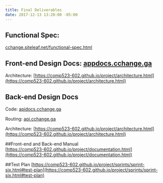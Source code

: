```yaml
---
title: Final Deliverables
date: 2017-12-13 13:20:00 -05:00
---
```


## Functional Spec:  
[cchange.siteleaf.net/functional-spec.html](cchange.siteleaf.net/functional-spec.html)  

## Front-end Design Docs: [appdocs.cchange.ga](http://appdocs.cchange.ga)

Architecture: [https://comp523-602.github.io/project/architecture.html](https://comp523-602.github.io/project/architecture.html)

## Back-end Design Docs

Code: [apidocs.cchange.ga](http://apidocs.cchange.ga)

Routing: [api.cchange.ga](http://api.cchange.ga)

Architecture: [https://comp523-602.github.io/project/architecture.html](https://comp523-602.github.io/project/architecture.html)  

##Front-end and Back-end Manual    
[https://comp523-602.github.io/project/documentation.html](https://comp523-602.github.io/project/documentation.html)  

##Test Plan
[https://comp523-602.github.io/project/sprints/sprint-six.html#test-plan](https://comp523-602.github.io/project/sprints/sprint-six.html#test-plan)